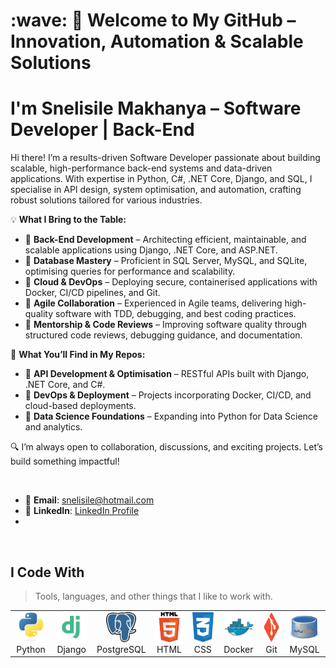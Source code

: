 <h1 align="left" id="macropower-title">:wave: 🚀 Welcome to My GitHub – Innovation, Automation & Scalable Solutions</h1>

<h1 align="left" id="macropower-title"> I'm Snelisile Makhanya – Software Developer | Back-End </h1>

<p> 
Hi there! I’m a results-driven Software Developer passionate about building scalable, high-performance back-end systems and data-driven applications. With expertise in Python, C#, .NET Core, Django, and SQL, I specialise in API design, system optimisation, and automation, crafting robust solutions tailored for various industries.

💡 <strong>What I Bring to the Table:</strong>

- 🔹 **Back-End Development** – Architecting efficient, maintainable, and scalable applications using Django, .NET Core, and ASP.NET.
- 🔹 **Database Mastery** – Proficient in SQL Server, MySQL, and SQLite, optimising queries for performance and scalability.
- 🔹 **Cloud & DevOps** – Deploying secure, containerised applications with Docker, CI/CD pipelines, and Git.
- 🔹 **Agile Collaboration** – Experienced in Agile teams, delivering high-quality software with TDD, debugging, and best coding practices.
- 🔹 **Mentorship & Code Reviews** – Improving software quality through structured code reviews, debugging guidance, and documentation.

🚀 <strong>What You’ll Find in My Repos:</strong>

- 📌 **API Development & Optimisation** – RESTful APIs built with Django, .NET Core, and C#.
- 📌 **DevOps & Deployment** – Projects incorporating Docker, CI/CD, and cloud-based deployments.
- 📌 **Data Science Foundations** – Expanding into Python for Data Science and analytics.

🔍 I’m always open to collaboration, discussions, and exciting projects. Let’s build something impactful!
</p><br/>

- 📧 **Email**: [snelisile@hotmail.com](mailto:snelisile@hotmail.com)
- 🔗 **LinkedIn**: [LinkedIn Profile](https://www.linkedin.com/in/snelisile-makhanya)
- 
</p><br/>

<h2 align="left" id="macropower-tech">I Code With</h2>

> Tools, languages, and other things that I like to work with.

<table>
  <tr>
    <td align="center" width="96">
      <a href="#macropower-tech">
        <img src="./img/python-original.svg" width="48" height="48" alt="python" />
      </a>
      <br>Python
    </td>
    <td align="center" width="96">
      <a href="#macropower-tech">
        <img src="./img/django.png" width="48" height="48" alt="django" />
      </a>
      <br>Django
    </td>
    <td align="center" width="96">
      <a href="#macropower-tech">
        <img src="./img/postgre.png" width="48" height="48" alt="postgre" />
      </a>
      <br>PostgreSQL
    </td>
    <td align="center" width="96">
      <a href="#macropower-tech">
        <img src="./img/html.png" width="48" height="48" alt="html" />
      </a>
      <br>HTML
    </td>
    <td align="center" width="96">
      <a href="#macropower-tech" >
        <img src="./img/css.png" width="48" height="48" alt="css" />
      </a>
      <br>CSS
    </td>
    <td align="center" width="96"> 
      <a href="#macropower-tech" >
        <img src="./img/docker-original.svg" width="48" height="48" alt="Docker" />
      </a>
      <br>Docker
    </td>
    <td align="center"  width="96">
      <a href="#macropower-tech">
        <img src="./img/git.png" width="48" height="48" alt="git" />
      </a>
      <br>Git
    </td>
    <td align="center" width="96">
      <a href="#macropower-tech" >
        <img src="./img/mysql.jfif" width="48" height="48" alt="mysql" />
      </a>
      <br>MySQL
    </td>
  </tr>
</table>
